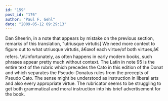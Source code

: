 ```yaml
---
id: "159"
post_id: "176"
author: "Paul F. Gehl"
date: "2009-05-12 09:29:13"
---
```

Dan Sheerin, in a note that appears by mistake on the previous section, remarks of this translation, "utriusque virtutis] We need more context to figure out to what utriusque virtutis, â€œof each virtue/of both virtues,â€ refers.\nUnfortunately, as often happens in early modern books, such phrases appear pretty much without context. The Latin in note 95 is the entire text of the rubric which precedes the Cato in this edition of the Donat and which separates the Pseudo-Donatus rules from the precepts of Pseudo Cato. The sense might be understood as instruction in liberal arts and also every appropriate virtue. The rubricator seems to be struggling to get both grammatical and moral instruction into his brief advertisement for the book.
